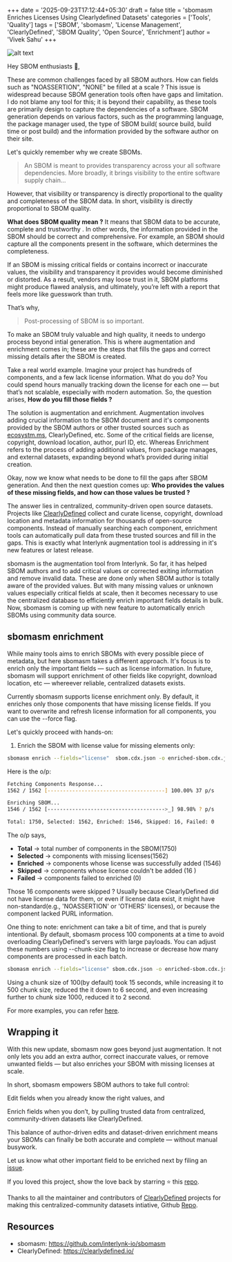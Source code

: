 +++
date = '2025-09-23T17:12:44+05:30'
draft = false
title = 'sbomasm Enriches Licenses Using Clearlydefined Datasets'
categories = ['Tools', 'Quality']
tags = ['SBOM', 'sbomasm', 'License Management', 'ClearlyDefined', 'SBOM Quality', 'Open Source', 'Enrichment']
author = 'Vivek Sahu'
+++

![alt text](/posts/image-24.png)

Hey SBOM enthusiasts 👋,

These are common challenges faced by all SBOM authors. How can  fields such as "NOASSERTION", "NONE" be filled at a scale ? This issue is widespread because SBOM generation tools often have gaps and limitation. I do not blame any tool for this; it is  beyond their capability, as these tools are primarily design to capture the dependencies of a software. SBOM generation depends on various factors, such as the programming language, the package manager used, the type of SBOM build( source build, build time or post build)  and the information provided by the software author on their site. 

Let's quickly remember why we create SBOMs.  

> An SBOM is meant to provides transparency across your all software dependencies. More broadly, it brings visibility to the entire software supply chain...

However, that visibility or transparency is directly proportional to the quality and completeness of the SBOM data. In short, visibility is directly proportional to SBOM quality.

**What does SBOM quality mean ?** It means that SBOM data to be accurate, complete and trustworthy . In other words, the information provided in the SBOM should be correct and comprehensive. For example, an SBOM should capture all the components present in the software, which determines the completeness.

If an SBOM is missing critical fields or contains incorrect or inaccurate values, the visibility and transparency it provides would become diminished or distorted. As a result, vendors may loose trust in it, SBOM platforms might produce flawed analysis, and ultimately, you’re left with a report that feels more like guesswork than truth.

That’s why,

> Post-processing of SBOM is so important.

To make an SBOM truly valuable and high quality, it needs to undergo process beyond intial generation. This is where augmentation and enrichment comes in; these are the steps that  fills the gaps and correct missing details after the SBOM is created.

Take a real world example. Imagine your project has hundreds of components, and a few lack  license information. What do you do?  You could spend hours manually tracking down the license for each one — but that’s not scalable, especially with modern automation. So, the question arises, **How do you fill those fields ?**

The solution is augmentation and enrichment. Augmentation involves adding crucial information to the SBOM document and it's components provided by the SBOM authors or other trusted sources such as [ecosystm.ms](http://ecosystm.ms/),  ClearlyDefined, etc. Some of the critical fields are license, copyright, download location, author, purl ID, etc.  Whereas Enrichment refers to the process of adding additional values, from package manages, and external datasets, expanding beyond what’s provided during initial creation.

Okay, now we know what needs to be done to fill the gaps after SBOM generation.  And then the next question comes up: **Who provides the values of these missing fields, and how can those values be trusted ?**

The answer lies in centralized, community-driven open source datasets. Projects like [ClearlyDefined](https://clearlydefined.io/) collect and curate license, copyright, download location and metadata information for thousands of open-source components. Instead of manually searching each component,  enrichment tools can automatically pull data from these trusted sources and fill in the gaps. This is exactly what Interlynk augmentation tool is addressing in it's new features or latest release.

sbomasm is the augmentation tool from Interlynk. So far, it has helped SBOM authors and to add critical values or corrected exiting information and remove invalid data. These are done only when SBOM author is totally aware of the provided values.  But with many missing values or unknown values especially critical fields at scale, then it becomes necessary to use the centralized database to efficiently enrich important fields details in bulk. Now, sbomasm is coming up with new feature to automatically enrich SBOMs using community data source.

## sbomasm enrichment

While mainy tools aims to enrich SBOMs with every possible piece of metadata, but here sbomasm takes a different approach. It's focus is to enrich only the important fields — such as license information. In future, sbomasm will support enrichment of other fields like copyright, download location, etc — whereever reliable, centralized datasets exists.

Currently sbomasm supports license enrichment only. By default, it enriches only those components that have missing license fields. If you want to overwrite and refresh license information for all components, you can use the  --force flag.

Let's quickly proceed with hands-on:

1. Enrich the SBOM with license value for missing elements only:

```bash
sbomasm enrich --fields="license"  sbom.cdx.json -o enriched-sbom.cdx.json
```

Here is the o/p:

```bash
Fetching Components Response...
1562 / 1562 [--------------------------------------] 100.00% 37 p/s

Enriching SBOM...
1546 / 1562 [-------------------------------------->_] 98.98% ? p/s

Total: 1750, Selected: 1562, Enriched: 1546, Skipped: 16, Failed: 0
```

The o/p says,

- **Total** → total number of components in the SBOM(1750)
- **Selected** → components with missing licenses(1562)
- **Enriched** → components whose license was successfully added (1546)
- **Skipped** → components whose license couldn't be added (16 )
- **Failed** → components failed to enriched (0)

Those 16 components were skipped ? Usually because ClearlyDefined did not have license data for them, or even if license data exist, it might have non-standard(e.g., 'NOASSERTION' or 'OTHERS' licenses), or because the component lacked PURL information.

One thing to note: enrichment can take a bit of time, and that is purely intentional. By default, sbomasm process 100 components at a time to avoid overloading ClearlyDefined's servers with large payloads. You can adjust these numbers using  --chunk-size flag to increase or decrease how many components are processed in each batch.

```bash
sbomasm enrich --fields="license" sbom.cdx.json -o enriched-sbom.cdx.json --chunk-size 500
```

Using a chunk size of 100(by default) took 15 seconds, while increasing it to 500 chunk size, reduced the it down to 6 second, and even increasing further to chunk size 1000, reduced it to 2 second.

For more examples, you can refer [here](https://github.com/interlynk-io/sbomasm/blob/main/docs/enrich.md).

## Wrapping it

With this new update, sbomasm now goes beyond just augmentation. It not only lets you add an extra author, correct inaccurate values, or remove unwanted fields — but also enriches your SBOM with missing licenses at scale.

In short, sbomasm empowers SBOM authors to take full control:

Edit fields when you already know the right values, and

Enrich fields when you don’t, by pulling trusted data from centralized, community-driven datasets like ClearlyDefined.

This balance of author-driven edits and dataset-driven enrichment means your SBOMs can finally be both accurate and complete — without manual busywork.

Let us know what other important field to be enriched next by filing an [issue](https://github.com/interlynk-io/sbomasm/issues/new).

If you loved this project, show the love back by starring ⭐ this [repo](https://github.com/interlynk-io/sbomasm).

Thanks to all the maintainer and contributors of [ClearlyDefined](https://www.linkedin.com/article/edit/7363550491932315648/#?lipi=urn%3Ali%3Apage%3Ad_flagship3_publishing_post_edit%3BegeK3UbTTIuZCm%2Fq42dJCg%3D%3D) projects for making this centralized-community datasets intiative, Github [Repo](https://github.com/clearlydefined/clearlydefined).

## Resources

- sbomasm: <https://github.com/interlynk-io/sbomasm>
- ClearlyDefined: <https://clearlydefined.io/>
